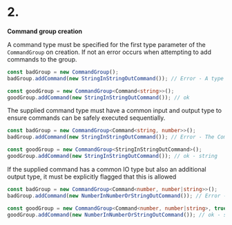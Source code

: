# 2.

**Command group creation**

A command type must be specified for the first type parameter of the `CommandGroup` on creation. If not an error occurs when attempting to add commands to the group.

```ts
const badGroup = new CommandGroup();
badGroup.addCommand(new StringInStringOutCommand()); // Error - A type is required for the CommandGroup CommandType type variable

const goodGroup = new CommandGroup<Command<string>>();
goodGroup.addCommand(new StringInStringOutCommand()); // ok
```

The supplied command type must have a common input and output type to ensure commands can be safely executed sequentially.


```ts
const badGroup = new CommandGroup<Command<string, number>>();
badGroup.addCommand(new StringInStringOutCommand()); // Error - The CommandGroup CommandType type variable has an Input and Output type mismatch

const goodGroup = new CommandGroup<StringInStringOutCommand>();
goodGroup.addCommand(new StringInStringOutCommand()); // ok - string
```

If the supplied command has a common IO type but also an additional output type, it must be explicitly flagged that this is allowed


```ts
const badGroup = new CommandGroup<Command<number, number|string>>();
badGroup.addCommand(new NumberInNumberOrStringOutCommand()); // Error - The CommandGroup CommandType has an additional output type, but the AllowNonMatchingOutputType type parameter was not explicitly set to true

const goodGroup = new CommandGroup<Command<number, number|string>, true>();
goodGroup.addCommand(new NumberInNumberOrStringOutCommand()); // ok - string | number

```
